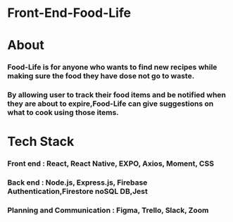 # Front-End-Food-Life

# About
### Food-Life is for anyone who wants to find new recipes while making sure the food they have dose not go to waste.
### By allowing user to track their food items and be notified when they are about to expire,Food-Life can give suggestions on what to cook using those items.

# Tech Stack

### Front end : React, React Native, EXPO, Axios, Moment, CSS
### Back end : Node.js, Express.js, Firebase Authentication,Firestore noSQL DB,Jest
### Planning and Communication : Figma, Trello, Slack, Zoom 
